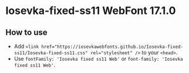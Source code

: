 # Iosevka-fixed-ss11 WebFont 17.1.0

## How to use

- Add `<link href="https://iosevkawebfonts.github.io/Iosevka-fixed-ss11/Iosevka-fixed-ss11.css" rel="stylesheet" />` to your `<head>`.
- Use `fontFamily: 'Iosevka fixed ss11 Web'` or `font-family: 'Iosevka fixed ss11 Web'`.
